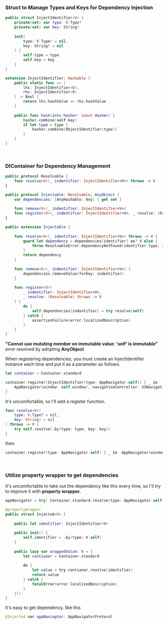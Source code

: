 ### Struct to Manage Types and Keys for Dependency Injection
```swift
public struct InjectIdentifier<V> {
    private(set) var type: V.Type?
    private(set) var key: String?
    
    init(
        type: V.Type? = nil,
        key: String? = nil
    ) {
        self.type = type
        self.key = key
    }
}

extension InjectIdentifier: Hashable {
    public static func == (
        lhs: InjectIdentifier<V>,
        rhs: InjectIdentifier<V>
    ) -> Bool {
        return lhs.hashValue == rhs.hashValue
    }
    
    public func hash(into hasher: inout Hasher) {
        hasher.combine(self.key)
        if let type = type {
            hasher.combine(ObjectIdentifier(type))
        }
    }
}
```
<br>

### DIContainer for Dependency Management

```swift
public protocol Resolvable {
    func resolve<V>(_ indentifier: InjectIdentifier<V>) throws -> V
}

public protocol Injectable: Resolvable, AnyObject {
    var dependencies: [AnyHashable: Any] { get set }
    
    func remove<V>(_ indentifier: InjectIdentifier<V>)
    func register<V>(_ indentifier: InjectIdentifier<V>, _ resolve: (Resolvable) throws -> V )
}

public extension Injectable {
    
    func resolve<V>(_ identifier: InjectIdentifier<V>) throws -> V {
        guard let dependency = dependencies[identifier] as? V else {
            throw ResolvableError.dependencyNotFound(identifier.type, identifier.key)
        }
        return dependency
    }
    
    func remove<V>(_ indentifier: InjectIdentifier<V>) {
        dependencies.removeValue(forKey: indentifier)
    }
    
    func register<V>(
        _ indentifier: InjectIdentifier<V>,
        _ resolve: (Resolvable) throws -> V
    ) {
        do {
            self.dependencies[indentifier] = try resolve(self)
        } catch {
            assertionFailure(error.localizedDescription)
        }
    }
}

```
**"Cannot use mutating member on immutable value: 'self' is immutable"** error resolved by adopting **AnyObject**


When registering dependencies, you must create an InjectIdentifier instance each time and put it as a parameter as follows.
```swift
let container = Container.standard

container.register(InjectIdentifier(type: AppNavigator.self)) { _ in
    AppNavigator(window: self.window!, navigationController: UINavigationController())
}
```

It's uncomfortable, so I'll add a register function.
```swift
func resolve<V>(
    type: V.Type? = nil,
    key: String? = nil
) throws -> V {
    try self.resolve(.by(type: type, key: key))
}
```

then
``` swift
container.register(type: AppNavigator.self) { _ in  AppNavigator(window: self.window!, navigationController: UINavigationController())
```
<br>


### Utilize property wrapper to get dependencies

It's uncomfortable to take out the dependency like this every time, so I'll try to improve it with **property wrapper.**
```swift
appNavigator = try! Container.standard.resolve(type: AppNavigator.self)
```

```swift
@propertyWrapper
public struct Injected<V> {
    
    public let identifier: InjectIdentifier<V>
    
    public init() {
        self.identifier = .by(type: V.self)
    }
    
    public lazy var wrappedValue: V = {
        let contianer = Container.standard
        
        do {
            let value = try contianer.resolve(identifier)
            return value
        } catch {
            fatalError(error.localizedDescription)
        }
    }()
}
```
It's easy to get dependency. like this
```swift
@Injected var appNaviagtor: AppNavigatorProtocol
```


